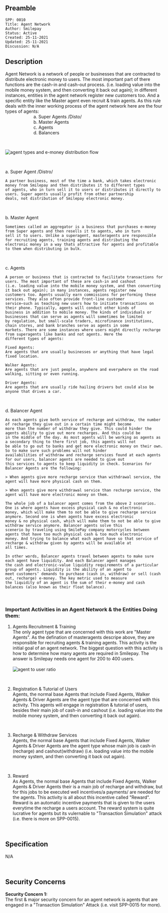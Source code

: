 ## Preamble

```
SPP: 0010
Title: Agent Network
Author: Smilepay
Status: Active
Created: 25-11-2021
Updated: 25-11-2021
Discussion: N/A
```

## Description
Agent Network is a network of people or businesses that are contracted to distribute electronic money to users. The most important part of there functions are the cash-in and cash-out process. (i.e. loading value into the mobile money system, and then converting it back out again); in different instances, entities in the agent network register new customers too. And a specific entity like the Master agent even recruit & train agents. As this rule deals with the inner working process of the agent network here are the four types of agents: <br /> 
&emsp; &emsp; &emsp; &emsp; &emsp; a. Super Agents /Disto/ <br />
&emsp; &emsp; &emsp; &emsp; &emsp; b. Master Agents <br />
&emsp; &emsp; &emsp; &emsp; &emsp; c. Agents <br />
&emsp; &emsp; &emsp; &emsp; &emsp; d. Balancers <br />

<br />

![agent types and e-money distribution flow](https://user-images.githubusercontent.com/57795945/143642259-5cbf0018-22bb-40d3-ba7c-94d60b083163.jpg)

<br />

a. Super Agent /Distro/ <br />
```
A partner business, most of the time a bank, which takes electronic money from Smilepay and then distributes it to different types 
of agents, who in turn sell it to users or distributes it directly to users. Super agents usually profit from other partnership 
deals, not distribution of Smilepay electronic money.
```

<br />

b. Master Agent <br />
```
Sometimes called an aggregator is a business that purchases e-money from Super agents and then resells it to agents, who in turn 
sell it to users. Unlike a superagent, masteragents are responsible for recruiting agents, training agents and distributing the 
electronic money in a way thats attractive for agents and profitable to them when distributing in bulk.
```

<br />

c. Agents <br />
```
A person or business that is contracted to facilitate transactions for users. The most important of these are cash-in and cashout 
(i.e. loading value into the mobile money system, and then converting it back out again); in many instances, agents register new 
customers too. Agents usually earn commissions for performing these services. They also often provide front-line customer 
service—such as teaching new users how to initiate transactions on their phone. Typically, agents will conduct other kinds of 
business in addition to mobile money. The kinds of individuals or businesses that can serve as agents will sometimes be limited 
by regulation, but small-scale traders, microfinance institutions, chain stores, and bank branches serve as agents in some 
markets. There are some instances where users might directly recharge from superagents like banks and not agents. Here the 
different types of agents:

Fixed Agents:
Are agents that are usually businesses or anything that have legal fixed location.

Walker Agents:
Are agents that are just people, anywhere and everywhere on the road walking, sitting or even running.

Driver Agents:
Are agents that are usually ride hailing drivers but could also be anyone that drives a car.
```

<br />

d. Balancer Agent <br />
```
As each agents give both service of recharge and withdraw, the number of recharge they give out in a certain time might become 
more than the number of withdraw they give. This could hinder the agents ability to give out more recharges. And this could be 
in the middle of the day. As most agents will be working as agents as a secondary thing to there first job, this agents will not 
be able to go out to banks and get more electronic money on their own. So to make sure such problems will not hinder 
availabilities of withdraw and recharge services found at each agents for our users, balancer agents are needed to give out 
this services to agents to keep liquidity in check. Scenarios for Balancer Agents are the following:

> When agents give more recharge service than withdrawal service, the agent will have more physical cash on them. 

> When agents give more withdrawal service than recharge service, the agent will have more electronic money on them.

The whole job of a balancer agent comes from the above 2 scenarios. One is where agents have excess physical cash & no electronic 
money, which will make them to not be able to give recharge service anymore. Second one is when agents have excess electronic 
money & no physical cash, which will make them to not be able to give withdraw service anymore. Balancer agents solve this 
scenerio by traveling using SmilePay company motorcycles between agents that have too much physical cash & too much electronic 
money. And trying to balance what each agent have so that service of recharge & withdraw given by agents will be available at 
all times. 

In other words, Balancer agents travel between agents to make sure each agent have liquidity. And each Balancer agent manages 
the cash and electronic-value liquidity requirements of a particular group of agents. Liquidity is the ability of an agent to 
meet customers’ demands to purchase (cash in, withdraw) or sell (cash out, recharge) e-money. The key metric used to measure 
the liquidity of an agent is the sum of their e-money and cash balances (also known as their float balance).
```

<br />

### Important Activities in an Agent Network & the Entities Doing them:

1. Agents Recruitment & Training <br />
The only agent type that are concerned with this work are "Master Agents". As the defination of masteragents descripe above, they are responsible for recruiting agents & training agents. This activity is the initial goal of an agent network. The biggest question with this activity is how to determine how many agents are required in Smilepay. The answer is Smilepay needs one agent for 200 to 400 users. <br /> <br />
![agent to user ratio](https://user-images.githubusercontent.com/57795945/143642527-de16e518-2201-4c97-b8e1-dd0ce72430ea.png)

<br />

2. Registration & Tutorial of Users <br />
Agents, the normal base Agents that include Fixed Agents, Walker Agents & Driver Agents are the agent type that are concerned with this activity. This agents will engage in registration & tutorial of users, besides their main job of cash-in and cashout (i.e. loading value into the mobile money system, and then converting it back out again).

<br />

3. Recharge & Withdraw Services <br />
Agents, the normal base Agents that include Fixed Agents, Walker Agents & Driver Agents are the agent type whose main job is cash-in (recharge) and cashout(withdraw) (i.e. loading value into the mobile money system, and then converting it back out again).

<br />

3. Reward <br />
As Agents, the normal base Agents that include Fixed Agents, Walker Agents & Driver Agents their is a main job of recharge and withdraw, but for this jobs to be executed well incentives/a payments/ are needed for the agents. This activity is all about this incentive called "Reward". Reward is an automatic incentive payments that is given to the users everytime the recharge a users account. The reward system is quite lucrative for agents but its vulernable to "Transaction Simulation" attack (i.e. there is more on SPP-0015). 

<br />

## Specification
N/A

<br />

## Security Concerns
**Security Concern 1:** <br />
The first & major security concern for an agent network is agents that are engaged in a "Transaction Simulation" Attack (i.e. visit SPP-0015 for more).
